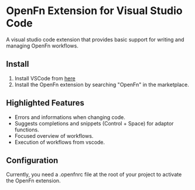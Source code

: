 # OpenFn Extension for Visual Studio Code

A visual studio code extension that provides basic support for writing and managing OpenFn workflows.

## Install

1. Install VSCode from [here](https://code.visualstudio.com/)
2. Install the OpenFn extension by searching "OpenFn" in the marketplace.

## Highlighted Features

- Errors and informations when changing code.
- Suggests completions and snippets (Control + Space) for adaptor functions.
- Focused overview of workflows.
- Execution of workflows from vscode.

## Configuration

Currently, you need a .openfnrc file at the root of your project to activate the OpenFn extension.
